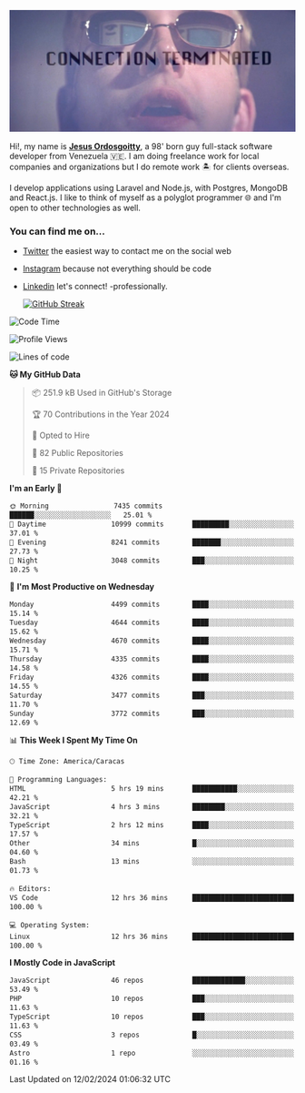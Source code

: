 ![hackers movie reference](./disconnected.jpg)

Hi!, my name is [**Jesus Ordosgoitty**](https://jodaz.dev), a 98' born guy full-stack software developer from Venezuela 🇻🇪. I am doing freelance work for local companies and organizations but I do remote work 🏝️ for clients overseas. 

I develop applications using Laravel and Node.js, with Postgres, MongoDB and React.js. I like to think of myself as a polyglot programmer 🌐 and I'm open to other technologies as well.

### You can find me on...

- [Twitter](https://twitter.com/jodaz_) the easiest way to contact me on the social web
- [Instagram](https://instagram.com/jodaz_) because not everything should be code
- [Linkedin](https://linkedin.com/in/jodaz) let's connect! -professionally.


    [![GitHub Streak](https://streak-stats.demolab.com?user=jodaz&theme=tokyonight)](https://git.io/streak-stats)

<!--START_SECTION:waka-->
![Code Time](http://img.shields.io/badge/Code%20Time-4%2C619%20hrs%2018%20mins-blue)

![Profile Views](http://img.shields.io/badge/Profile%20Views-0-blue)

![Lines of code](https://img.shields.io/badge/From%20Hello%20World%20I%27ve%20Written-83.3%20million%20lines%20of%20code-blue)

**🐱 My GitHub Data** 

> 📦 251.9 kB Used in GitHub's Storage 
 > 
> 🏆 70 Contributions in the Year 2024
 > 
> 💼 Opted to Hire
 > 
> 📜 82 Public Repositories 
 > 
> 🔑 15 Private Repositories 
 > 
**I'm an Early 🐤** 

```text
🌞 Morning                7435 commits        ██████░░░░░░░░░░░░░░░░░░░   25.01 % 
🌆 Daytime                10999 commits       █████████░░░░░░░░░░░░░░░░   37.01 % 
🌃 Evening                8241 commits        ███████░░░░░░░░░░░░░░░░░░   27.73 % 
🌙 Night                  3048 commits        ███░░░░░░░░░░░░░░░░░░░░░░   10.25 % 
```
📅 **I'm Most Productive on Wednesday** 

```text
Monday                   4499 commits        ████░░░░░░░░░░░░░░░░░░░░░   15.14 % 
Tuesday                  4644 commits        ████░░░░░░░░░░░░░░░░░░░░░   15.62 % 
Wednesday                4670 commits        ████░░░░░░░░░░░░░░░░░░░░░   15.71 % 
Thursday                 4335 commits        ████░░░░░░░░░░░░░░░░░░░░░   14.58 % 
Friday                   4326 commits        ████░░░░░░░░░░░░░░░░░░░░░   14.55 % 
Saturday                 3477 commits        ███░░░░░░░░░░░░░░░░░░░░░░   11.70 % 
Sunday                   3772 commits        ███░░░░░░░░░░░░░░░░░░░░░░   12.69 % 
```


📊 **This Week I Spent My Time On** 

```text
🕑︎ Time Zone: America/Caracas

💬 Programming Languages: 
HTML                     5 hrs 19 mins       ███████████░░░░░░░░░░░░░░   42.21 % 
JavaScript               4 hrs 3 mins        ████████░░░░░░░░░░░░░░░░░   32.21 % 
TypeScript               2 hrs 12 mins       ████░░░░░░░░░░░░░░░░░░░░░   17.57 % 
Other                    34 mins             █░░░░░░░░░░░░░░░░░░░░░░░░   04.60 % 
Bash                     13 mins             ░░░░░░░░░░░░░░░░░░░░░░░░░   01.73 % 

🔥 Editors: 
VS Code                  12 hrs 36 mins      █████████████████████████   100.00 % 

💻 Operating System: 
Linux                    12 hrs 36 mins      █████████████████████████   100.00 % 
```

**I Mostly Code in JavaScript** 

```text
JavaScript               46 repos            █████████████░░░░░░░░░░░░   53.49 % 
PHP                      10 repos            ███░░░░░░░░░░░░░░░░░░░░░░   11.63 % 
TypeScript               10 repos            ███░░░░░░░░░░░░░░░░░░░░░░   11.63 % 
CSS                      3 repos             █░░░░░░░░░░░░░░░░░░░░░░░░   03.49 % 
Astro                    1 repo              ░░░░░░░░░░░░░░░░░░░░░░░░░   01.16 % 
```




 Last Updated on 12/02/2024 01:06:32 UTC
<!--END_SECTION:waka-->
